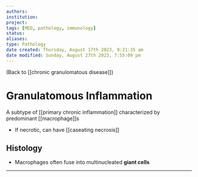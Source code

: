 ```yaml
---
authors: 
institution: 
project: 
tags: [MED, pathology, immunology]
status: 
aliases: 
type: Pathology
date created: Thursday, August 17th 2023, 9:21:35 am
date modified: Sunday, August 27th 2023, 7:55:09 pm
---
```


(Back to [[chronic granulomatous disease]])

# Granulatomous Inflammation

A subtype of [[primary chronic inflammation]] characterized by predominant [[macrophage]]s
- If necrotic, can have [[caseating necrosis]]
## Histology
- Macrophages often fuse into multinucleated **giant cells**

---
